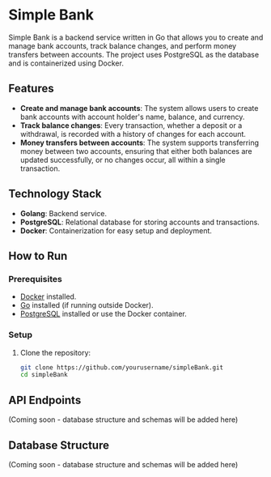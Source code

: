 # Simple Bank

Simple Bank is a backend service written in Go that allows you to create and manage bank accounts, track balance changes, and perform money transfers between accounts. The project uses PostgreSQL as the database and is containerized using Docker.

## Features

- **Create and manage bank accounts**: The system allows users to create bank accounts with account holder's name, balance, and currency.
- **Track balance changes**: Every transaction, whether a deposit or a withdrawal, is recorded with a history of changes for each account.
- **Money transfers between accounts**: The system supports transferring money between two accounts, ensuring that either both balances are updated successfully, or no changes occur, all within a single transaction.

## Technology Stack

- **Golang**: Backend service.
- **PostgreSQL**: Relational database for storing accounts and transactions.
- **Docker**: Containerization for easy setup and deployment.

## How to Run

### Prerequisites

- [Docker](https://www.docker.com/) installed.
- [Go](https://golang.org/) installed (if running outside Docker).
- [PostgreSQL](https://www.postgresql.org/) installed or use the Docker container.

### Setup

1. Clone the repository:

   ```bash
   git clone https://github.com/yourusername/simpleBank.git
   cd simpleBank

## API Endpoints

(Coming soon - database structure and schemas will be added here)

## Database Structure

(Coming soon - database structure and schemas will be added here)
